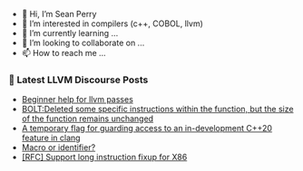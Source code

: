 - 👋 Hi, I’m Sean Perry
- 👀 I’m interested in compilers (c++, COBOL, llvm)
- 🌱 I’m currently learning ...
- 💞️ I’m looking to collaborate on ...
- 📫 How to reach me ...

<!---
s66perry/s66perry is a ✨ special ✨ repository because its `README.md` (this file) appears on your GitHub profile.
You can click the Preview link to take a look at your changes.
--->
### 📕 Latest LLVM Discourse Posts

<!-- DISCOURSE-LLVM:START -->
- [Beginner help for llvm passes](https://discourse.llvm.org/t/beginner-help-for-llvm-passes/76600#post_1)
- [BOLT:Deleted some specific instructions within the function, but the size of the function remains unchanged](https://discourse.llvm.org/t/bolt-deleted-some-specific-instructions-within-the-function-but-the-size-of-the-function-remains-unchanged/76599#post_1)
- [A temporary flag for guarding access to an in-development C++20 feature in clang](https://discourse.llvm.org/t/a-temporary-flag-for-guarding-access-to-an-in-development-c-20-feature-in-clang/76597#post_1)
- [Macro or identifier?](https://discourse.llvm.org/t/macro-or-identifier/76407#post_2)
- [[RFC] Support long instruction fixup for X86](https://discourse.llvm.org/t/rfc-support-long-instruction-fixup-for-x86/76539#post_5)
<!-- DISCOURSE-LLVM:END -->

